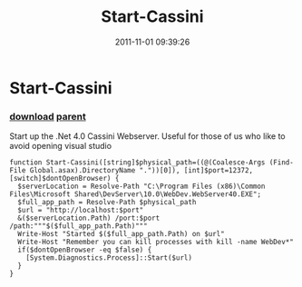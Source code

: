 ﻿---
pid:            3034
parent:         2789
children:       
poster:         George Mauer
title:          Start-Cassini
date:           2011-11-01 09:39:26
description:    Start up the .Net 4.0 Cassini Webserver. Useful for those of us who like to avoid opening visual studio 
format:         posh
---

# Start-Cassini

### [download](3034.ps1) [parent](2789.md) 

Start up the .Net 4.0 Cassini Webserver. Useful for those of us who like to avoid opening visual studio 

```posh
function Start-Cassini([string]$physical_path=((@(Coalesce-Args (Find-File Global.asax).DirectoryName "."))[0]), [int]$port=12372, [switch]$dontOpenBrowser) {
  $serverLocation = Resolve-Path "C:\Program Files (x86)\Common Files\Microsoft Shared\DevServer\10.0\WebDev.WebServer40.EXE";
  $full_app_path = Resolve-Path $physical_path
  $url = "http://localhost:$port"
  &($serverLocation.Path) /port:$port /path:"""$($full_app_path.Path)"""
  Write-Host "Started $($full_app_path.Path) on $url"
  Write-Host "Remember you can kill processes with kill -name WebDev*"
  if($dontOpenBrowser -eq $false) {
    [System.Diagnostics.Process]::Start($url)
  }
}
```
